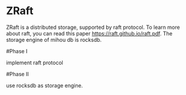 # ZRaft
ZRaft is a  distributed storage, supported by raft protocol. To learn more about raft, you can read this paper https://raft.github.io/raft.pdf. The storage engine of mihou db is rocksdb.

#Phase I

implement raft protocol

#Phase II

use rocksdb as storage engine.

